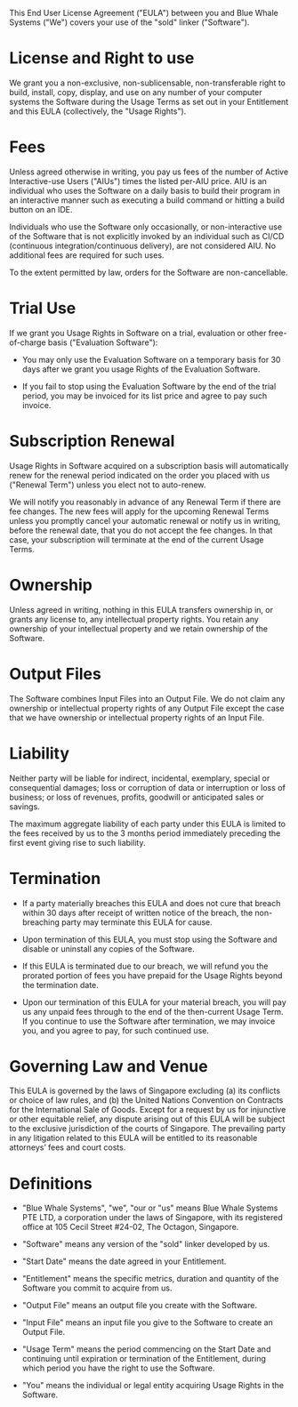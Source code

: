This End User License Agreement ("EULA") between you and Blue Whale Systems
("We") covers your use of the "sold" linker ("Software").

# License and Right to use

We grant you a non-exclusive, non-sublicensable, non-transferable right to
build, install, copy, display, and use on any number of your computer systems
the Software during the Usage Terms as set out in your Entitlement and this EULA
(collectively, the "Usage Rights").

# Fees

Unless agreed otherwise in writing, you pay us fees of the number of Active
Interactive-use Users ("AIUs") times the listed per-AIU price. AIU is an
individual who uses the Software on a daily basis to build their program in an
interactive manner such as executing a build command or hitting a build button
on an IDE.

Individuals who use the Software only occasionally, or non-interactive use of
the Software that is not explicitly invoked by an individual such as CI/CD
(continuous integration/continuous delivery), are not considered AIU. No
additional fees are required for such uses.

To the extent permitted by law, orders for the Software are non-cancellable.

# Trial Use

If we grant you Usage Rights in Software on a trial, evaluation or other
free-of-charge basis ("Evaluation Software"):

- You may only use the Evaluation Software on a temporary basis for 30 days
  after we grant you usage Rights of the Evaluation Software.

- If you fail to stop using the Evaluation Software by the end of the trial
  period, you may be invoiced for its list price and agree to pay such invoice.

# Subscription Renewal

Usage Rights in Software acquired on a subscription basis will automatically
renew for the renewal period indicated on the order you placed with us ("Renewal
Term") unless you elect not to auto-renew.

We will notify you reasonably in advance of any Renewal Term if there are fee
changes. The new fees will apply for the upcoming Renewal Terms unless you
promptly cancel your automatic renewal or notify us in writing, before the
renewal date, that you do not accept the fee changes. In that case, your
subscription will terminate at the end of the current Usage Terms.

# Ownership

Unless agreed in writing, nothing in this EULA transfers ownership in, or grants
any license to, any intellectual property rights. You retain any ownership of
your intellectual property and we retain ownership of the Software.

# Output Files

The Software combines Input Files into an Output File. We do not claim any
ownership or intellectual property rights of any Output File except the case
that we have ownership or intellectual property rights of an Input File.

# Liability

Neither party will be liable for indirect, incidental, exemplary, special or
consequential damages; loss or corruption of data or interruption or loss of
business; or loss of revenues, profits, goodwill or anticipated sales or
savings.

The maximum aggregate liability of each party under this EULA is limited to the
fees received by us to the 3 months period immediately preceding the first event
giving rise to such liability.

# Termination

- If a party materially breaches this EULA and does not cure that breach within
  30 days after receipt of written notice of the breach, the non-breaching party
  may terminate this EULA for cause.

- Upon termination of this EULA, you must stop using the Software and disable or
  uninstall any copies of the Software.

- If this EULA is terminated due to our breach, we will refund you the prorated
  portion of fees you have prepaid for the Usage Rights beyond the termination
  date.

- Upon our termination of this EULA for your material breach, you will pay us
  any unpaid fees through to the end of the then-current Usage Term. If you
  continue to use the Software after termination, we may invoice you, and you
  agree to pay, for such continued use.

# Governing Law and Venue

This EULA is governed by the laws of Singapore excluding (a) its conflicts or
choice of law rules, and (b) the United Nations Convention on Contracts for the
International Sale of Goods. Except for a request by us for injunctive or other
equitable relief, any dispute arising out of this EULA will be subject to the
exclusive jurisdiction of the courts of Singapore. The prevailing party in any
litigation related to this EULA will be entitled to its reasonable attorneys’
fees and court costs.

# Definitions

- "Blue Whale Systems", "we", "our or "us" means Blue Whale Systems PTE LTD, a
  corporation under the laws of Singapore, with its registered office at 105
  Cecil Street #24-02, The Octagon, Singapore.

- "Software" means any version of the "sold" linker developed by us.

- "Start Date" means the date agreed in your Entitlement.

- "Entitlement" means the specific metrics, duration and quantity of the
  Software you commit to acquire from us.

- "Output File" means an output file you create with the Software.

- "Input File" means an input file you give to the Software to create an Output
  File.

- "Usage Term" means the period commencing on the Start Date and continuing
  until expiration or termination of the Entitlement, during which period you
  have the right to use the Software.

- "You" means the individual or legal entity acquiring Usage Rights in the
  Software.